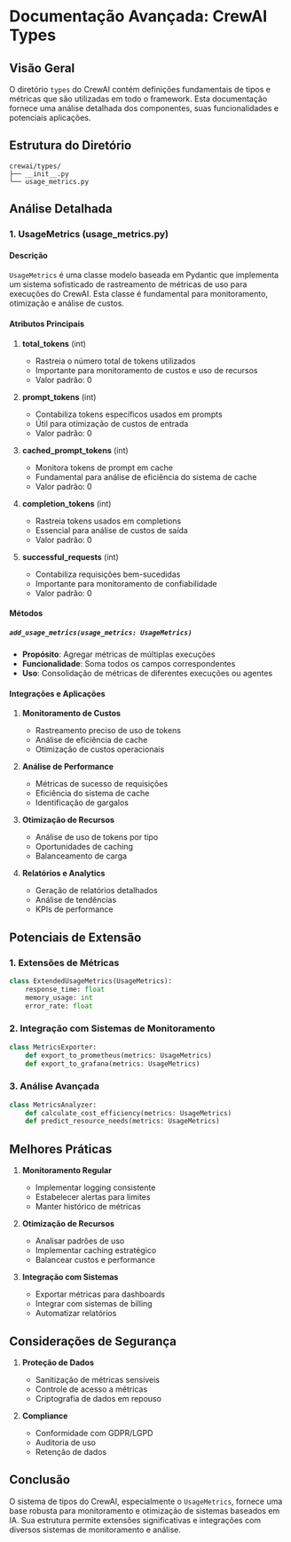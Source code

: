 # Documentação Avançada: CrewAI Types

## Visão Geral

O diretório `types` do CrewAI contém definições fundamentais de tipos e métricas que são utilizadas em todo o framework. Esta documentação fornece uma análise detalhada dos componentes, suas funcionalidades e potenciais aplicações.

## Estrutura do Diretório

```
crewai/types/
├── __init__.py
└── usage_metrics.py
```

## Análise Detalhada

### 1. UsageMetrics (usage_metrics.py)

#### Descrição
`UsageMetrics` é uma classe modelo baseada em Pydantic que implementa um sistema sofisticado de rastreamento de métricas de uso para execuções do CrewAI. Esta classe é fundamental para monitoramento, otimização e análise de custos.

#### Atributos Principais

1. **total_tokens** (int)
   - Rastreia o número total de tokens utilizados
   - Importante para monitoramento de custos e uso de recursos
   - Valor padrão: 0

2. **prompt_tokens** (int)
   - Contabiliza tokens específicos usados em prompts
   - Útil para otimização de custos de entrada
   - Valor padrão: 0

3. **cached_prompt_tokens** (int)
   - Monitora tokens de prompt em cache
   - Fundamental para análise de eficiência do sistema de cache
   - Valor padrão: 0

4. **completion_tokens** (int)
   - Rastreia tokens usados em completions
   - Essencial para análise de custos de saída
   - Valor padrão: 0

5. **successful_requests** (int)
   - Contabiliza requisições bem-sucedidas
   - Importante para monitoramento de confiabilidade
   - Valor padrão: 0

#### Métodos

##### `add_usage_metrics(usage_metrics: UsageMetrics)`
- **Propósito**: Agregar métricas de múltiplas execuções
- **Funcionalidade**: Soma todos os campos correspondentes
- **Uso**: Consolidação de métricas de diferentes execuções ou agentes

#### Integrações e Aplicações

1. **Monitoramento de Custos**
   - Rastreamento preciso de uso de tokens
   - Análise de eficiência de cache
   - Otimização de custos operacionais

2. **Análise de Performance**
   - Métricas de sucesso de requisições
   - Eficiência do sistema de cache
   - Identificação de gargalos

3. **Otimização de Recursos**
   - Análise de uso de tokens por tipo
   - Oportunidades de caching
   - Balanceamento de carga

4. **Relatórios e Analytics**
   - Geração de relatórios detalhados
   - Análise de tendências
   - KPIs de performance

## Potenciais de Extensão

### 1. Extensões de Métricas

```python
class ExtendedUsageMetrics(UsageMetrics):
    response_time: float
    memory_usage: int
    error_rate: float
```

### 2. Integração com Sistemas de Monitoramento

```python
class MetricsExporter:
    def export_to_prometheus(metrics: UsageMetrics)
    def export_to_grafana(metrics: UsageMetrics)
```

### 3. Análise Avançada

```python
class MetricsAnalyzer:
    def calculate_cost_efficiency(metrics: UsageMetrics)
    def predict_resource_needs(metrics: UsageMetrics)
```

## Melhores Práticas

1. **Monitoramento Regular**
   - Implementar logging consistente
   - Estabelecer alertas para limites
   - Manter histórico de métricas

2. **Otimização de Recursos**
   - Analisar padrões de uso
   - Implementar caching estratégico
   - Balancear custos e performance

3. **Integração com Sistemas**
   - Exportar métricas para dashboards
   - Integrar com sistemas de billing
   - Automatizar relatórios

## Considerações de Segurança

1. **Proteção de Dados**
   - Sanitização de métricas sensíveis
   - Controle de acesso a métricas
   - Criptografia de dados em repouso

2. **Compliance**
   - Conformidade com GDPR/LGPD
   - Auditoria de uso
   - Retenção de dados

## Conclusão

O sistema de tipos do CrewAI, especialmente o `UsageMetrics`, fornece uma base robusta para monitoramento e otimização de sistemas baseados em IA. Sua estrutura permite extensões significativas e integrações com diversos sistemas de monitoramento e análise.
